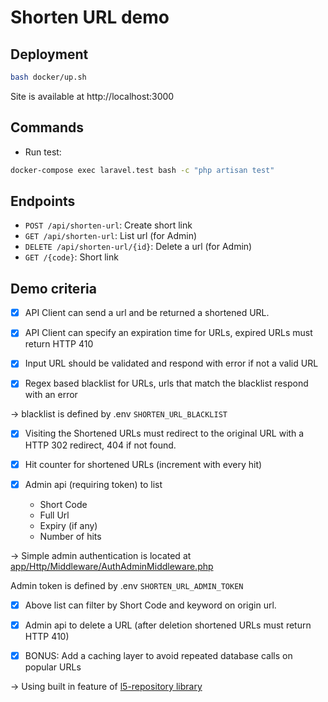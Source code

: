 # Shorten URL demo

## Deployment
```bash
bash docker/up.sh
```

Site is available at http://localhost:3000

## Commands
- Run test:
```bash
docker-compose exec laravel.test bash -c "php artisan test"
```

## Endpoints
- `POST /api/shorten-url`: Create short link
- `GET /api/shorten-url`: List url (for Admin)
- `DELETE /api/shorten-url/{id}`: Delete a url (for Admin)
- `GET /{code}`: Short link

## Demo criteria
- [x] API Client can send a url and be returned a shortened URL.

- [x] API Client can specify an expiration time for URLs, expired URLs must return HTTP 410

- [x] Input URL should be validated and respond with error if not a valid URL

- [x] Regex based blacklist for URLs, urls that match the blacklist respond with an error
  
-> blacklist is defined by .env `SHORTEN_URL_BLACKLIST`

- [x] Visiting the Shortened URLs must redirect to the original URL with a HTTP 302 redirect, 404 if not found.

- [x] Hit counter for shortened URLs (increment with every hit)

- [x] Admin api (requiring token) to list
    - Short Code
    - Full Url
    - Expiry (if any)
    - Number of hits

-> Simple admin authentication is located at [app/Http/Middleware/AuthAdminMiddleware.php](app/Http/Middleware/AuthAdminMiddleware.php)

Admin token is defined by .env `SHORTEN_URL_ADMIN_TOKEN`

- [x] Above list can filter by Short Code and keyword on origin url.

- [x] Admin api to delete a URL (after deletion shortened URLs must return HTTP 410)

- [x] BONUS: Add a caching layer to avoid repeated database calls on popular URLs

-> Using built in feature of [l5-repository library](https://github.com/andersao/l5-repository#cache)
